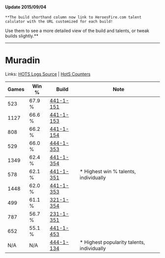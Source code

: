 #### Update 2015/09/04
    **The build shorthand column now link to HeroesFire.com talent calulator with the URL customized for each build!  
Use them to see a more detailed view of the build and talents, or tweak builds slightly.**

***

# Muradin

Links: [HOTS Logs Source](https://www.hotslogs.com/Sitewide/HeroDetails?Hero=Muradin) | [HotS Counters](http://hotscounters.com/#/hero/Muradin)

Games  | Win %  | Build     | Note
-----  | -----  | -----     | ----
523    | 67.9 % | [441-1-151](http://www.heroesfire.com/hots/talent-calculator/muradin#s-MF) | 
1127   | 66.6 % | [441-1-153](http://www.heroesfire.com/hots/talent-calculator/muradin#s-MH) | 
808    | 66.2 % | [441-1-154](http://www.heroesfire.com/hots/talent-calculator/muradin#s-MI) | 
529    | 66.0 % | [444-1-353](http://www.heroesfire.com/hots/talent-calculator/muradin#t5k9) | 
1349   | 62.4 % | [441-1-354](http://www.heroesfire.com/hots/talent-calculator/muradin#s-PQ) | 
578    | 62.1 % | [441-1-351](http://www.heroesfire.com/hots/talent-calculator/muradin#s-PN) | * Highest win % talents, individually
1448   | 62.0 % | [441-1-353](http://www.heroesfire.com/hots/talent-calculator/muradin#s-PP) | 
499    | 61.1 % | [321-1-354](http://www.heroesfire.com/hots/talent-calculator/muradin#oPRQ) | 
787    | 56.7 % | [231-1-351](http://www.heroesfire.com/hots/talent-calculator/muradin#kzit) | 
652    | 55.1 % | [441-1-453](http://www.heroesfire.com/hots/talent-calculator/muradin#s-Qz) | 
N/A    | N/A    | [444-1-134](http://www.heroesfire.com/hots/talent-calculator/muradin#t5gk) | * Highest popularity talents, individually
